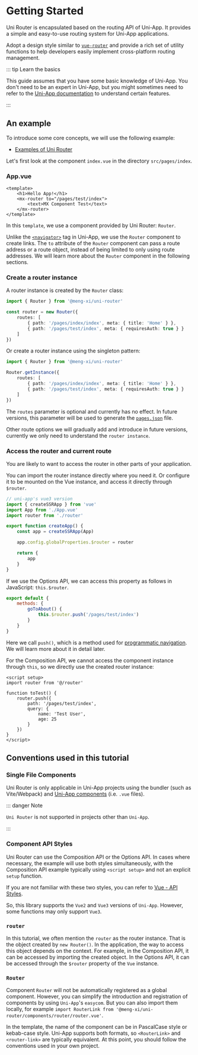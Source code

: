 # Getting Started

Uni Router is encapsulated based on the routing API of Uni-App. It provides a simple and easy-to-use routing system for Uni-App applications.

Adopt a design style similar to [`vue-router`](https://router.vuejs.org/) and provide a rich set of utility functions to help developers easily implement cross-platform routing management.

::: tip Learn the basics

This guide assumes that you have some basic knowledge of Uni-App. You don't need to be an expert in Uni-App, but you might sometimes need to refer to the [Uni-App documentation](https://uniapp.dcloud.net.cn/) to
understand certain features.

:::

## An example

To introduce some core concepts, we will use the following example:

- [Examples of Uni Router](https://github.com/MengXi-Studio/uni-router/tree/master/packages/playground)

Let's first look at the component `index.vue` in the directory `src/pages/index`.

### App.vue

```vue
<template>
	<h1>Hello App!</h1>
	<mx-router to="/pages/test/index">
		<text>MX Component Test</text>
	</mx-router>
</template>
```

In this `template`, we use a component provided by Uni Router: `Router`.

Unlike the [`<navigator>`](https://uniapp.dcloud.net.cn/component/navigator.html) tag in Uni-App, we use the `Router` component to create links. The `to` attribute of the `Router` component can pass a route address or a
route object, instead of being limited to only using route addresses. We will learn more about the `Router` component in the following sections.

### Create a router instance

A router instance is created by the `Router` class:

```ts
import { Router } from '@meng-xi/uni-router'

const router = new Router({
	routes: [
		{ path: '/pages/index/index', meta: { title: 'Home' } },
		{ path: '/pages/test/index', meta: { requiresAuth: true } }
	]
})
```

Or create a router instance using the singleton pattern:

```ts
import { Router } from '@meng-xi/uni-router'

Router.getInstance({
	routes: [
		{ path: '/pages/index/index', meta: { title: 'Home' } },
		{ path: '/pages/test/index', meta: { requiresAuth: true } }
	]
})
```

The `routes` parameter is optional and currently has no effect. In future versions, this parameter will be used to generate the [`pages.json`](https://uniapp.dcloud.net.cn/collocation/pages.html) file.

Other route options we will gradually add and introduce in future versions, currently we only need to understand the `router instance`.

### Access the router and current route

You are likely to want to access the router in other parts of your application.

You can import the router instance directly where you need it. Or configure it to be mounted on the Vue instance, and access it directly through `$router`.

```ts
// uni-app's vue3 version
import { createSSRApp } from 'vue'
import App from './App.vue'
import router from './router'

export function createApp() {
	const app = createSSRApp(App)

	app.config.globalProperties.$router = router

	return {
		app
	}
}
```

If we use the Options API, we can access this property as follows in JavaScript: `this.$router`.

```js
export default {
	methods: {
		goToAbout() {
			this.$router.push('/pages/test/index')
		}
	}
}
```

Here we call `push()`, which is a method used for [programmatic navigation](). We will learn more about it in detail later.

For the Composition API, we cannot access the component instance through `this`, so we directly use the created router instance:

```vue
<script setup>
import router from '@/router'

function toTest() {
	router.push({
		path: '/pages/test/index',
		query: {
			name: 'Test User',
			age: 25
		}
	})
}
</script>
```

## Conventions used in this tutorial

### Single File Components

Uni Router is only applicable in Uni-App projects using the bundler (such as Vite/Webpack) and [Uni-App components](https://uniapp.dcloud.net.cn/tutorial/vue3-components.html) (i.e. `.vue` files).

::: danger Note

`Uni Router` is not supported in projects other than `Uni-App`.

:::

### Component API Styles

Uni Router can use the Composition API or the Options API. In cases where necessary, the example will use both styles simultaneously, with the Composition API example typically using `<script setup>` and not an explicit
`setup` function.

If you are not familiar with these two styles, you can refer to [Vue - API Styles](https://cn.vuejs.org/guide/introduction.html#api-styles).

So, this library supports the `Vue2` and `Vue3` versions of `Uni-App`. However, some functions may only support `Vue3`.

### `router`

In this tutorial, we often mention the `router` as the router instance. That is the object created by `new Router()`. In the application, the way to access this object depends on the context. For example, in the
Composition API, it can be accessed by importing the created object. In the Options API, it can be accessed through the `$router` property of the `Vue` instance.

### `Router`

Component `Router` will not be automatically registered as a global component. However, you can simplify the introduction and registration of components by using `Uni-App`'s `easycom`. But you can also import them
locally, for example `import RouterLink from '@meng-xi/uni-router/components/router/router.vue'`.

In the template, the name of the component can be in PascalCase style or kebab-case style. Uni-App supports both formats, so `<RouterLink>` and `<router-link>` are typically equivalent. At this point, you should follow
the conventions used in your own project.
